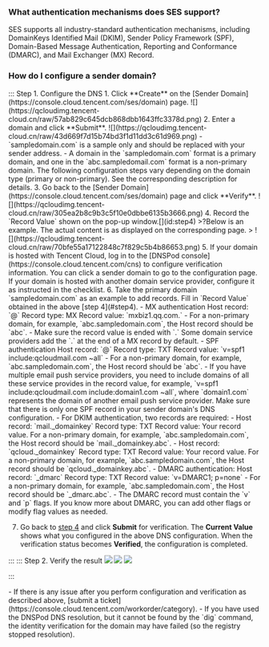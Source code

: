 [](id:que1) 

### What authentication mechanisms does SES support?
SES supports all industry-standard authentication mechanisms, including DomainKeys Identified Mail (DKIM), Sender Policy Framework (SPF), Domain-Based Message Authentication, Reporting and Conformance (DMARC), and Mail Exchanger (MX) Record.

[](id:que2) 
### How do I configure a sender domain?
<dx-tabs>
::: Step 1. Configure the DNS
1. Click **Create** on the [Sender Domain](https://console.cloud.tencent.com/ses/domain) page.
![](https://qcloudimg.tencent-cloud.cn/raw/57ab829c645dcb868dbb1643ffc3378d.png)
2. Enter a domain and click **Submit**.
![](https://qcloudimg.tencent-cloud.cn/raw/43d669f7d15b74bd3f1d11dd3c61d969.png)
<dx-alert infotype="explain" title="">
- `sampledomain.com` is a sample only and should be replaced with your sender address.
- A domain in the `sampledomain.com` format is a primary domain, and one in the `abc.sampledomail.com` format is a non-primary domain. The following configuration steps vary depending on the domain type (primary or non-primary). See the corresponding description for details.
</dx-alert>
3. Go back to the [Sender Domain](https://console.cloud.tencent.com/ses/domain) page and click **Verify**.
![](https://qcloudimg.tencent-cloud.cn/raw/305ea2b8c9b3c5f10e0dbbe6135b3666.png)
4. Record the `Record Value` shown on the pop-up window.[](id:step4)
>?Below is an example. The actual content is as displayed on the corresponding page.
>
![](https://qcloudimg.tencent-cloud.cn/raw/70bfe55a17122848c7f829c5b4b86653.png)
5. If your domain is hosted with Tencent Cloud, log in to the [DNSPod console](https://console.cloud.tencent.com/cns) to configure verification information. You can click a sender domain to go to the configuration page.
<dx-alert infotype="explain" title="">
If your domain is hosted with another domain service provider, configure it as instructed in the checklist.
</dx-alert>
6. Take the primary domain `sampledomain.com` as an example to add records. Fill in `Record Value` obtained in the above [step 4](#step4).
  - MX authentication
    Host record: `@`
    Record type: MX
    Record value: `mxbiz1.qq.com.`
<dx-alert infotype="explain" title="">
- For a non-primary domain, for example, `abc.sampledomain.com`, the Host record should be `abc`.
- Make sure the record value is ended with `.` Some domain service providers add the `.` at the end of a MX record by default.
</dx-alert>
  - SPF authentication
  Host record: `@`
  Record type: TXT
  Record value: `v=spf1 include:qcloudmail.com ~all`
<dx-alert infotype="explain" title="">
- For a non-primary domain, for example, `abc.sampledomain.com`, the Host record should be `abc`.
- If you have multiple email push service providers, you need to include domains of all these service provides in the record value, for example, `v=spf1 include:qcloudmail.com include:domain1.com ~all`, where `domain1.com` represents the domain of another email push service provider. Make sure that there is only one SPF record in your sender domain's DNS configuration.
</dx-alert>
  - For DKIM authentication, two records are required:
    - Host record: `mail._domainkey`
  Record type: TXT
  Record value: Your record value.
<dx-alert infotype="explain" title="">
For a non-primary domain, for example, `abc.sampledomain.com`, the Host record should be `mail._domainkey.abc`.
</dx-alert>
- Host record: `qcloud._domainkey`
    Record type: TXT
  Record value: Your record value.
  <dx-alert infotype="explain" title="">
For a non-primary domain, for example, `abc.sampledomain.com`, the Host record should be `qcloud._domainkey.abc`.
</dx-alert>
- DMARC authentication:
Host record: `_dmarc`
  Record type: TXT
  Record value: `v=DMARC1; p=none`
  <dx-alert infotype="explain" title="">
- For a non-primary domain, for example, `abc.sampledomain.com`, the Host record should be `_dmarc.abc`.
- The DMARC record must contain the `v` and `p` flags. If you know more about DMARC, you can add other flags or modify flag values as needed.
</dx-alert>

7. Go back to [step 4](#step4) and click **Submit** for verification. The **Current Value** shows what you configured in the above DNS configuration. When the verification status becomes **Verified**, the configuration is completed.

:::
::: Step 2. Verify the result
![](https://qcloudimg.tencent-cloud.cn/raw/275fb56fe9faa0a0ab3bd3735f3bd8c5.png)
![](https://qcloudimg.tencent-cloud.cn/raw/695ff02f3096d64481103a13e757362c.png)
![](https://qcloudimg.tencent-cloud.cn/raw/c9bc369664b4290a4048f94791f47209.png)

:::
</dx-tabs>

<dx-alert infotype="explain" title="">
- If there is any issue after you perform configuration and verification as described above, [submit a ticket](https://console.cloud.tencent.com/workorder/category).
- If you have used the DNSPod DNS resolution, but it cannot be found by the `dig` command, the identity verification for the domain may have failed (so the registry stopped resolution).
</dx-alert>

